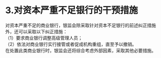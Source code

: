 # 3.对资本严重不足银行的干预措施

对资本严重不足的商业银行，银监会除采取针对资本不足银行的前述纠正措施<br />
    外，还可以采取以下纠正措施：<br />
    （1）要求商业银行调整高级管理人员；<br />
    （2）依法对商业银行实行接管或者促成机构重组，直至予以撤销。<br />
  在处置此类商业银行时，银监会还将综合考虑外部因素，采取其他必要措施。